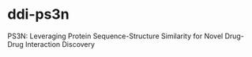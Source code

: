 # ddi-ps3n
PS3N: Leveraging Protein Sequence-Structure Similarity for Novel Drug-Drug Interaction Discovery
